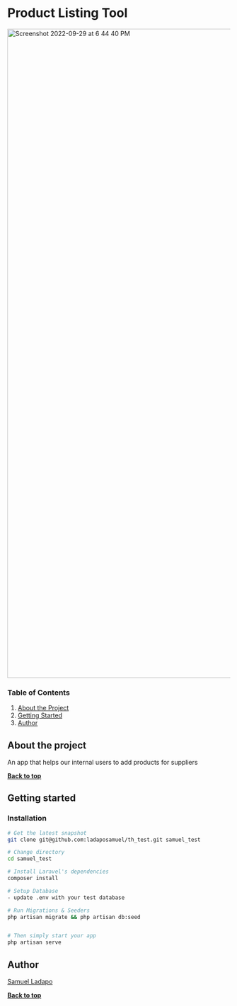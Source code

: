 # Product Listing Tool

<img width="1468" alt="Screenshot 2022-09-29 at 6 44 40 PM" src="https://user-images.githubusercontent.com/9302799/193106256-f117c837-ba25-4649-b234-760518f541be.png">

### Table of Contents

1.  [About the Project](#about-the-project)
2. [Getting Started](#getting-started)
3. [Author](#Author)

## About the project

An app that helps our internal users to add products for suppliers


**[Back to top](#table-of-contents)**

## Getting started

### Installation

```bash
# Get the latest snapshot
git clone git@github.com:ladaposamuel/th_test.git samuel_test

# Change directory
cd samuel_test

# Install Laravel's dependencies
composer install

# Setup Database
- update .env with your test database

# Run Migrations & Seeders
php artisan migrate && php artisan db:seed


# Then simply start your app
php artisan serve


```

## Author

[Samuel Ladapo](https://github.com/ladaposamuel/)

**[Back to top](#table-of-contents)**
